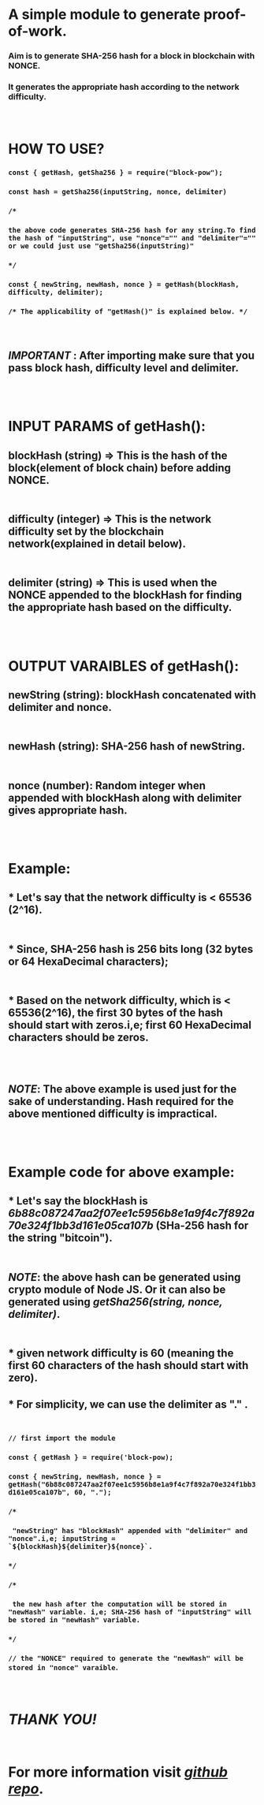 # A simple module to generate proof-of-work.

### Aim is to generate SHA-256 hash for a block in blockchain with NONCE.

### It generates the appropriate hash according to the network difficulty.<br><br><br>

# HOW TO USE?

### `const { getHash, getSha256 } = require("block-pow");`
### `const hash = getSha256(inputString, nonce, delimiter)`

### `/*` 
### `the above code generates SHA-256 hash for any string.To find the hash of "inputString", use "nonce"="" and "delimiter"="" or we could just use "getSha256(inputString)"`
### `*/`
### `const { newString, newHash, nonce } = getHash(blockHash, difficulty, delimiter);`
### `/* The applicability of "getHash()" is explained below. */`<br><br><br>

## ***IMPORTANT*** : After importing make sure that you pass **block hash**, **difficulty level** and **delimiter**.<br><br><br>

# INPUT PARAMS of getHash(): 
## **blockHash** (string) => This is the hash of the block(element of block chain) before adding **NONCE**.<br><br>

## **difficulty** (integer) => This is the network difficulty set by the blockchain network(explained in detail below).<br><br>

## **delimiter** (string) => This is used when the **NONCE** appended to the **blockHash** for finding the appropriate hash based on the **difficulty**.<br><br><br>

# OUTPUT VARAIBLES of getHash():
## **newString** (string): **blockHash** concatenated with **delimiter** and **nonce**.<br><br>
## **newHash** (string): **SHA-256** hash of **newString**.<br><br>
## **nonce** (number): Random integer when appended with **blockHash** along with **delimiter** gives appropriate hash.<br><br><br>
  
# Example: 

## * Let's say that the network difficulty is < **65536** (2^16).<br><br>
## * Since, **SHA-256** hash is **256 bits** long (**32 bytes or 64 HexaDecimal characters**);<br><br>
## * Based on the network difficulty, which is < 65536(2^16), the first **30 bytes** of the hash should start with **zeros**.i,e; first **60 HexaDecimal** characters should be zeros. <br><br><br>

## ***NOTE***: The above example is used just for the sake of understanding. Hash required for the above mentioned **difficulty** is impractical.<br><br><br>

# Example code for above example: 
## * Let's say the **blockHash** is ***6b88c087247aa2f07ee1c5956b8e1a9f4c7f892a70e324f1bb3d161e05ca107b*** (SHa-256 hash for the string **"bitcoin"**).<br><br>
## ***NOTE***: the above hash can be generated using **crypto** module of **Node JS**. Or it can also be generated using ***getSha256(string, nonce, delimiter)***.<br><br>
## * given network difficulty is **60** (meaning the first 60 characters of the hash should start with **zero**).
## * For simplicity, we can use the **delimiter** as **"."** .<br><br>
### `// first import the module`
### `const { getHash } = require('block-pow);`
### `const { newString, newHash, nonce } = getHash("6b88c087247aa2f07ee1c5956b8e1a9f4c7f892a70e324f1bb3d161e05ca107b", 60, ".");`
### `/* `
### `` "newString" has "blockHash" appended with "delimiter" and "nonce".i,e; inputString = `${blockHash}${delimiter}${nonce}`.``
### ` */ `
### `/* `
### ` the new hash after the computation will be stored in "newHash" variable. i,e; SHA-256 hash of "inputString" will be stored in "newHash" variable.`
### ` */ `
### `// the "NONCE" required to generate the "newHash" will be stored in "nonce" varaible`.<br><br><br>

# ***THANK YOU!***<br><br>

# For more information visit ***[github repo](https://github.com/hrithikgautham/SHA-256-for-a-BLOCK)***.

